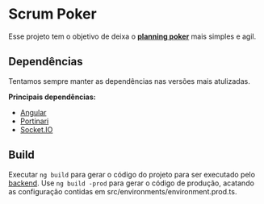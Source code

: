 # Scrum Poker
Esse projeto tem o objetivo de deixa o [**planning poker**](https://www.culturaagil.com.br/planning-poker-tecnica-baseada-consenso) mais simples e agil.

## Dependências
Tentamos sempre manter as dependências nas versões mais atulizadas.

**Principais dependências:**
- [Angular](https://angular.io/)
- [Portinari](https://portinari.io/)
- [Socket.IO](https://socket.io/)


## Build
Executar `ng build` para gerar o código do projeto para ser executado pelo [backend](https://github.com/brunoritter123/backPointingPoker). Use `ng build -prod` para gerar o código de produção, acatando as configuração contidas em src/environments/environment.prod.ts.

